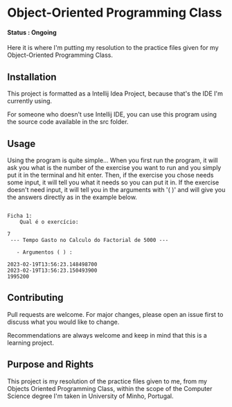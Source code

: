 # Object-Oriented Programming Class
#### Status : Ongoing
Here it is where I'm putting my resolution to the practice files given for my Object-Oriented Programming Class.

## Installation

This project is formatted as a Intellij Idea Project, because that's the IDE I'm currently using. 

For someone who doesn't use Intellij IDE, you can use this program using the source code available in the src folder.

## Usage

Using the program is quite simple... When you first run the program, it will ask you what is the number of the exercise you want to run and you simply put it in the terminal and hit enter.
Then, if the exercise you chose needs some input, it will tell you what it needs so you can put it in. If the exercise doesn't need input, it will tell you in the arguments with '( )' and will give you the answers directly as in the example below.

```text

Ficha 1:
    Qual é o exercício:

7
 --- Tempo Gasto no Calculo do Factorial de 5000 --- 

   - Argumentos ( ) : 

2023-02-19T13:56:23.148498700
2023-02-19T13:56:23.150493900
1995200
```

## Contributing

Pull requests are welcome. For major changes, please open an issue first
to discuss what you would like to change.

Recommendations are always welcome and keep in mind that this is a learning project.

## Purpose and Rights

This project is my resolution of the practice files given to me, from my Objects Oriented Programming Class, within the scope of the Computer Science degree I'm taken in University of Minho, Portugal.

